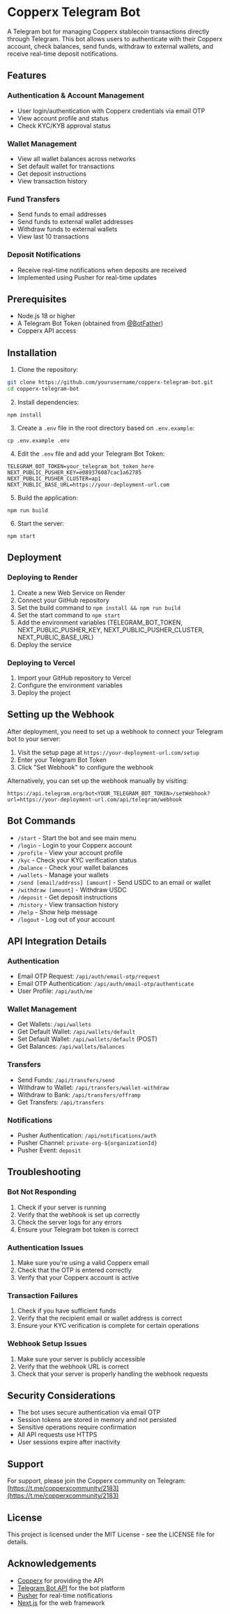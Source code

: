 # Copperx Telegram Bot

A Telegram bot for managing Copperx stablecoin transactions directly through Telegram. This bot allows users to authenticate with their Copperx account, check balances, send funds, withdraw to external wallets, and receive real-time deposit notifications.

## Features

### Authentication & Account Management
- User login/authentication with Copperx credentials via email OTP
- View account profile and status
- Check KYC/KYB approval status

### Wallet Management
- View all wallet balances across networks
- Set default wallet for transactions
- Get deposit instructions
- View transaction history

### Fund Transfers
- Send funds to email addresses
- Send funds to external wallet addresses
- Withdraw funds to external wallets
- View last 10 transactions

### Deposit Notifications
- Receive real-time notifications when deposits are received
- Implemented using Pusher for real-time updates

## Prerequisites

- Node.js 18 or higher
- A Telegram Bot Token (obtained from [@BotFather](https://t.me/BotFather))
- Copperx API access

## Installation

1. Clone the repository:
```bash
git clone https://github.com/yourusername/copperx-telegram-bot.git
cd copperx-telegram-bot
```

2. Install dependencies:


```shellscript
npm install
```

3. Create a `.env` file in the root directory based on `.env.example`:


```shellscript
cp .env.example .env
```

4. Edit the `.env` file and add your Telegram Bot Token:


```plaintext
TELEGRAM_BOT_TOKEN=your_telegram_bot_token_here
NEXT_PUBLIC_PUSHER_KEY=e089376087cac1a62785
NEXT_PUBLIC_PUSHER_CLUSTER=ap1
NEXT_PUBLIC_BASE_URL=https://your-deployment-url.com
```

5. Build the application:


```shellscript
npm run build
```

6. Start the server:


```shellscript
npm start
```

## Deployment

### Deploying to Render

1. Create a new Web Service on Render
2. Connect your GitHub repository
3. Set the build command to `npm install && npm run build`
4. Set the start command to `npm start`
5. Add the environment variables (TELEGRAM_BOT_TOKEN, NEXT_PUBLIC_PUSHER_KEY, NEXT_PUBLIC_PUSHER_CLUSTER, NEXT_PUBLIC_BASE_URL)
6. Deploy the service


### Deploying to Vercel

1. Import your GitHub repository to Vercel
2. Configure the environment variables
3. Deploy the project


## Setting up the Webhook

After deployment, you need to set up a webhook to connect your Telegram bot to your server:

1. Visit the setup page at `https://your-deployment-url.com/setup`
2. Enter your Telegram Bot Token
3. Click "Set Webhook" to configure the webhook


Alternatively, you can set up the webhook manually by visiting:

```plaintext
https://api.telegram.org/bot<YOUR_TELEGRAM_BOT_TOKEN>/setWebhook?url=https://your-deployment-url.com/api/telegram/webhook
```

## Bot Commands

- `/start` - Start the bot and see main menu
- `/login` - Login to your Copperx account
- `/profile` - View your account profile
- `/kyc` - Check your KYC verification status
- `/balance` - Check your wallet balances
- `/wallets` - Manage your wallets
- `/send [email/address] [amount]` - Send USDC to an email or wallet
- `/withdraw [amount]` - Withdraw USDC
- `/deposit` - Get deposit instructions
- `/history` - View transaction history
- `/help` - Show help message
- `/logout` - Log out of your account


## API Integration Details

### Authentication

- Email OTP Request: `/api/auth/email-otp/request`
- Email OTP Authentication: `/api/auth/email-otp/authenticate`
- User Profile: `/api/auth/me`


### Wallet Management

- Get Wallets: `/api/wallets`
- Get Default Wallet: `/api/wallets/default`
- Set Default Wallet: `/api/wallets/default` (POST)
- Get Balances: `/api/wallets/balances`


### Transfers

- Send Funds: `/api/transfers/send`
- Withdraw to Wallet: `/api/transfers/wallet-withdraw`
- Withdraw to Bank: `/api/transfers/offramp`
- Get Transfers: `/api/transfers`


### Notifications

- Pusher Authentication: `/api/notifications/auth`
- Pusher Channel: `private-org-${organizationId}`
- Pusher Event: `deposit`


## Troubleshooting

### Bot Not Responding

1. Check if your server is running
2. Verify that the webhook is set up correctly
3. Check the server logs for any errors
4. Ensure your Telegram bot token is correct


### Authentication Issues

1. Make sure you're using a valid Copperx email
2. Check that the OTP is entered correctly
3. Verify that your Copperx account is active


### Transaction Failures

1. Check if you have sufficient funds
2. Verify that the recipient email or wallet address is correct
3. Ensure your KYC verification is complete for certain operations


### Webhook Setup Issues

1. Make sure your server is publicly accessible
2. Verify that the webhook URL is correct
3. Check that your server is properly handling the webhook requests


## Security Considerations

- The bot uses secure authentication via email OTP
- Session tokens are stored in memory and not persisted
- Sensitive operations require confirmation
- All API requests use HTTPS
- User sessions expire after inactivity


## Support

For support, please join the Copperx community on Telegram: [https://t.me/copperxcommunity/2183](https://t.me/copperxcommunity/2183)

## License

This project is licensed under the MIT License - see the LICENSE file for details.

## Acknowledgements

- [Copperx](https://copperx.io) for providing the API
- [Telegram Bot API](https://core.telegram.org/bots/api) for the bot platform
- [Pusher](https://pusher.com) for real-time notifications
- [Next.js](https://nextjs.org) for the web framework


